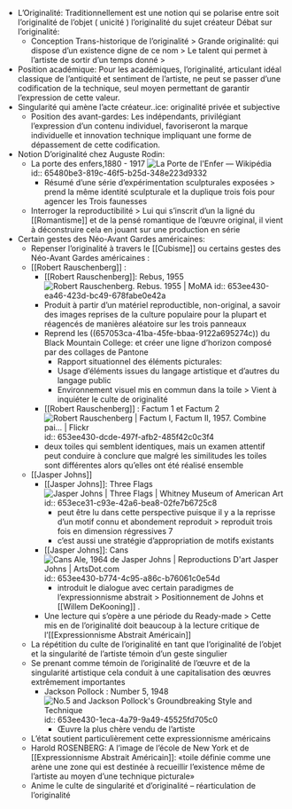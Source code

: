 - L’Originalité: Traditionnellement est une notion qui se polarise entre soit l’originalité de l’objet ( unicité ) l’originalité du sujet créateur 
  Débat sur l’originalité:
	- Conception Trans-historique de l’originalité > Grande originalité: qui dispose d’un existence digne de ce nom > Le talent qui permet à l’artiste de sortir d’un temps donné >
- Position académique: Pour les académiques, l’originalité, articulant idéal classique de l’antiquité et sentiment de l’artiste, ne peut se passer d’une codification de la technique, seul moyen permettant de garantir l’expression de cette valeur.
- Singularité qui amène l’acte créateur..ice: originalité privée et subjective
	- Position des avant-gardes: Les indépendants, privilégiant l’expression d’un contenu individuel, favoriseront la marque individuelle et innovation technique impliquant une forme de dépassement de cette codification.
- Notion D’originalité chez Auguste Rodin:
	- La porte des enfers,1880 - 1917 ![La Porte de l'Enfer — Wikipédia](https://upload.wikimedia.org/wikipedia/commons/c/c1/La_puerta_del_Infierno_.jpg)
	  id:: 65480be3-819c-46f5-b25d-348e223d9332
		- Résumé d’une série d’expérimentation sculpturales exposées > prend la même identité sculpturale et la duplique trois fois pour agencer les Trois faunesses
	- Interroger la reproductibilité > Lui qui s’inscrit d’un la ligné du [[Romantisme]] et de la pensé romantique de l’œuvre original, il vient à déconstruire cela en jouant sur une production en série
- Certain gestes des Néo-Avant Gardes américaines:
	- Repenser l’originalité à travers le [[Cubisme]] ou certains gestes des Néo-Avant Gardes américaines :
	- [[Robert Rauschenberg]] :
		- [[Robert Rauschenberg]]: Rebus, 1955 ![Robert Rauschenberg. Rebus. 1955 | MoMA](https://www.moma.org/media/W1siZiIsIjM3NTAwNCJdLFsicCIsImNvbnZlcnQiLCItcXVhbGl0eSA5MCAtcmVzaXplIDIwMDB4MTQ0MFx1MDAzZSJdXQ.jpg?sha=17d483a7ea7be817)
		  id:: 653ee430-ea46-423d-bc49-678fabe0e42a
		- Produit à partir d’un matériel reproductible, non-original, a savoir des images reprises de la culture populaire pour la plupart et réagencés de manières aléatoire sur les trois panneaux
		- Reprend les ((657053ca-41ba-45fe-bbaa-9122a695274c)) du Black Mountain College: et créer une ligne d’horizon composé par des collages de Pantone
			- Rapport situationnel des éléments picturales:
			- Usage d’éléments issues du langage artistique et d’autres du langage public
			- Environnement visuel mis en commun dans la toile > Vient à inquiéter le culte de originalité
		- [[Robert Rauschenberg]] : Factum 1 et Factum 2 ![Robert Rauschenberg | Factum I, Factum II, 1957. Combine pai… | Flickr](https://live.staticflickr.com/8531/8585341048_5156e31934_b.jpg)
		  id:: 653ee430-dcde-497f-afb2-485f42c0c3f4
		- deux toiles qui semblent identiques, mais un examen attentif peut conduire à conclure que malgré les similitudes les toiles sont différentes alors qu’elles ont été réalisé ensemble
	- [[Jasper Johns]]
		- [[Jasper Johns]]: Three Flags ![Jasper Johns | Three Flags | Whitney Museum of American Art](https://whitneymedia.org/assets/artwork/1060/80_32_cropped.jpeg)
		  id:: 653ece31-c93e-42a6-bea8-02fe7b6725c8
			- peut être lu dans cette perspective puisque il y a la reprisse d’un motif connu et abondement reproduit > reproduit trois fois en dimension régressives 7
			- c’est aussi une stratégie d’appropriation de motifs existants
		- [[Jasper Johns]]: Cans ![Cans Ale, 1964 de Jasper Johns | Reproductions D'art Jasper Johns |  ArtsDot.com](https://artsdot.com/ADC/Art-ImgScreen-4.nsf/O/A-8XYBJG/$FILE/Jasper_johns-ale_cans.Jpg)
		  id:: 653ee430-b774-4c95-a86c-b76061c0e54d
			- introduit le dialogue avec certain paradigmes de l’expressionnisme abstrait > Positionnement de Johns et [[Willem DeKooning]] .
		- Une lecture qui s’opère a une période du Ready-made > Cette mis en de l’originalité doit beaucoup à la lecture critique de l’[[Expressionnisme Abstrait Américain]]
	- La répétition du culte de l’originalité en tant que l’originalité de l’objet et la singularité de l’artiste témoin d’un geste singulier
	- Se prenant comme témoin de l’originalité de l’œuvre et de la singularité artistique cela conduit à une capitalisation des œuvres extrêmement importantes
		- Jackson Pollock : Number 5, 1948 ![No.5 and Jackson Pollock's Groundbreaking Style and Technique](https://www.singulart.com/blog/wp-content/uploads/2019/08/number-5.jpg)
		  id:: 653ee430-1eca-4a79-9a49-45525fd705c0
			- Œuvre la plus chère vendu de l’artiste
	- L’état soutient particulièrement cette expressionnisme américains
	- Harold ROSENBERG:  A l’image de l’école de New York et de [[Expressionnisme Abstrait Américain]]: 
	                      «toile définie comme une arène une zone qui est destinée à recueillir l’existence même de l’artiste au moyen d’une technique picturale»
	- Anime le culte de singularité et d’originalité – réarticulation de l’originalité